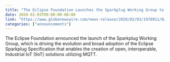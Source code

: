 ```yaml
---
title: "The Eclipse Foundation Launches the Sparkplug Working Group to Bring Device Communications Standardization to the Industrial Internet of Things and Industrial Automation"
date: 2020-02-03T09:00:00-00:00
link: "https://www.globenewswire.com/news-release/2020/02/03/1978911/0/en/The-Eclipse-Foundation-Launches-the-Sparkplug-Working-Group-to-Bring-Device-Communications-Standardization-to-the-Industrial-Internet-of-Things-and-Industrial-Automation.html"
categories: ["announcements"]
---
```


The Eclipse Foundation announced the launch of the Sparkplug Working Group, which is driving the evolution and broad adoption of the Eclipse Sparkplug Specification that enables the creation of open, interoperable, Industrial IoT (IIoT) solutions utilizing MQTT.

<!--more-->
